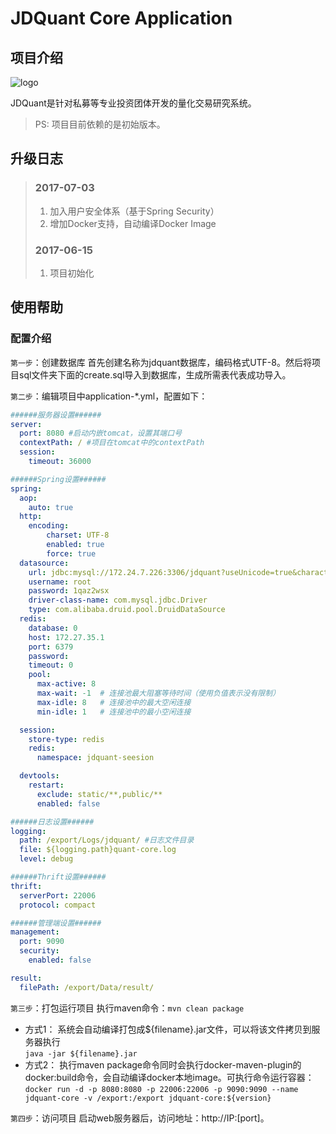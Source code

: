 # JDQuant Core Application

## 项目介绍

![logo](http://img30.360buyimg.com/jr_image/jfs/t4021/129/1804250943/13725/1410f124/5897eaa4N622347c1.png)

JDQuant是针对私募等专业投资团体开发的量化交易研究系统。

> PS: 项目目前依赖的是初始版本。

## 升级日志

>### 2017-07-03
>
> 1. 加入用户安全体系（基于Spring Security）
> 2. 增加Docker支持，自动编译Docker Image
>
>### 2017-06-15
>
> 1. 项目初始化


## 使用帮助

### 配置介绍

`第一步`：创建数据库
首先创建名称为jdquant数据库，编码格式UTF-8。然后将项目sql文件夹下面的create.sql导入到数据库，生成所需表代表成功导入。

`第二步`：编辑项目中application-*.yml，配置如下：

```yaml
######服务器设置######
server:
  port: 8080 #启动内嵌tomcat，设置其端口号
  contextPath: / #项目在tomcat中的contextPath
  session:
    timeout: 36000

######Spring设置######
spring:
  aop:
    auto: true
  http:
    encoding:
        charset: UTF-8
        enabled: true
        force: true
  datasource:
    url: jdbc:mysql://172.24.7.226:3306/jdquant?useUnicode=true&characterEncoding=utf8
    username: root
    password: 1qaz2wsx
    driver-class-name: com.mysql.jdbc.Driver
    type: com.alibaba.druid.pool.DruidDataSource
  redis:
    database: 0
    host: 172.27.35.1
    port: 6379
    password:
    timeout: 0
    pool:
      max-active: 8
      max-wait: -1  # 连接池最大阻塞等待时间（使用负值表示没有限制）
      max-idle: 8   # 连接池中的最大空闲连接
      min-idle: 1   # 连接池中的最小空闲连接

  session:
    store-type: redis
    redis:
      namespace: jdquant-seesion

  devtools:
    restart:
      exclude: static/**,public/**
      enabled: false

######日志设置######
logging:
  path: /export/Logs/jdquant/ #日志文件目录
  file: ${logging.path}quant-core.log
  level: debug

######Thrift设置######
thrift:
  serverPort: 22006
  protocol: compact

######管理端设置######
management:
  port: 9090
  security:
    enabled: false

result:
  filePath: /export/Data/result/
```

`第三步`：打包运行项目
执行maven命令：`mvn clean package` 
* 方式1： 系统会自动编译打包成${filename}.jar文件，可以将该文件拷贝到服务器执行   
`java -jar ${filename}.jar`
* 方式2： 执行maven package命令同时会执行docker-maven-plugin的docker:build命令，会自动编译docker本地image。可执行命令运行容器：  
`docker run -d -p 8080:8080 -p 22006:22006 -p 9090:9090 --name jdquant-core -v /export:/export jdquant-core:${version}`

`第四步`：访问项目
启动web服务器后，访问地址：http://IP:[port]。


